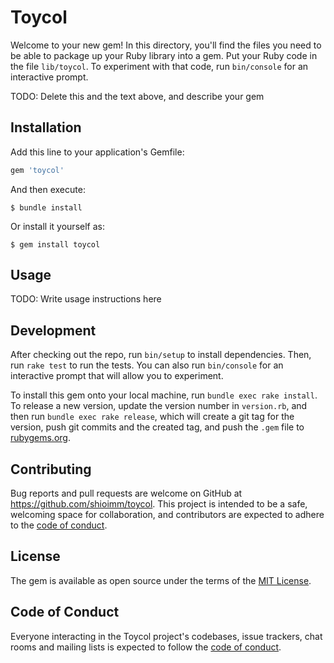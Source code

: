 # Toycol

Welcome to your new gem! In this directory, you'll find the files you need to be able to package up your Ruby library into a gem. Put your Ruby code in the file `lib/toycol`. To experiment with that code, run `bin/console` for an interactive prompt.

TODO: Delete this and the text above, and describe your gem

## Installation

Add this line to your application's Gemfile:

```ruby
gem 'toycol'
```

And then execute:

    $ bundle install

Or install it yourself as:

    $ gem install toycol

## Usage

TODO: Write usage instructions here

## Development

After checking out the repo, run `bin/setup` to install dependencies. Then, run `rake test` to run the tests. You can also run `bin/console` for an interactive prompt that will allow you to experiment.

To install this gem onto your local machine, run `bundle exec rake install`. To release a new version, update the version number in `version.rb`, and then run `bundle exec rake release`, which will create a git tag for the version, push git commits and the created tag, and push the `.gem` file to [rubygems.org](https://rubygems.org).

## Contributing

Bug reports and pull requests are welcome on GitHub at https://github.com/shioimm/toycol. This project is intended to be a safe, welcoming space for collaboration, and contributors are expected to adhere to the [code of conduct](https://github.com/shioimm/toycol/blob/main/CODE_OF_CONDUCT.md).

## License

The gem is available as open source under the terms of the [MIT License](https://opensource.org/licenses/MIT).

## Code of Conduct

Everyone interacting in the Toycol project's codebases, issue trackers, chat rooms and mailing lists is expected to follow the [code of conduct](https://github.com/shioimm/toycol/blob/main/CODE_OF_CONDUCT.md).
